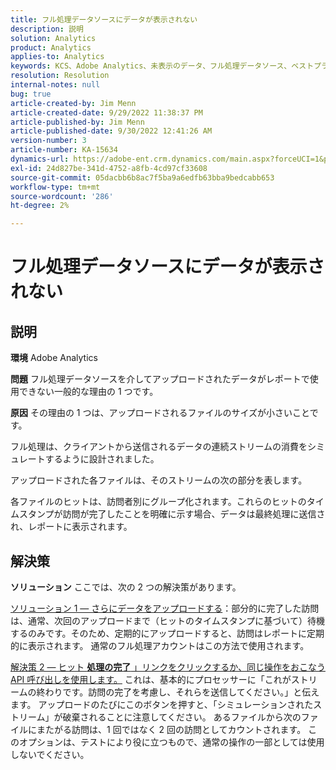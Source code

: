 ```yaml
---
title: フル処理データソースにデータが表示されない
description: 説明
solution: Analytics
product: Analytics
applies-to: Analytics
keywords: KCS、Adobe Analytics、未表示のデータ、フル処理データソース、ベストプラクティス
resolution: Resolution
internal-notes: null
bug: true
article-created-by: Jim Menn
article-created-date: 9/29/2022 11:38:37 PM
article-published-by: Jim Menn
article-published-date: 9/30/2022 12:41:26 AM
version-number: 3
article-number: KA-15634
dynamics-url: https://adobe-ent.crm.dynamics.com/main.aspx?forceUCI=1&pagetype=entityrecord&etn=knowledgearticle&id=16d995d4-4f40-ed11-9db1-0022480866ad
exl-id: 24d827be-341d-4752-a8fb-4cd97cf33608
source-git-commit: 05dacbb6b8ac7f5ba9a6edfb63bba9bedcabb653
workflow-type: tm+mt
source-wordcount: '286'
ht-degree: 2%

---
```


# フル処理データソースにデータが表示されない

## 説明


<b>環境</b>
Adobe Analytics

<b>問題</b>
フル処理データソースを介してアップロードされたデータがレポートで使用できない一般的な理由の 1 つです。

<b>原因</b>
その理由の 1 つは、アップロードされるファイルのサイズが小さいことです。

フル処理は、クライアントから送信されるデータの連続ストリームの消費をシミュレートするように設計されました。

アップロードされた各ファイルは、そのストリームの次の部分を表します。

各ファイルのヒットは、訪問者別にグループ化されます。これらのヒットのタイムスタンプが訪問が完了したことを明確に示す場合、データは最終処理に送信され、レポートに表示されます。


## 解決策


<b>ソリューション</b>
ここでは、次の 2 つの解決策があります。

<u>ソリューション 1 — さらにデータをアップロードする</u>：部分的に完了した訪問は、通常、次回のアップロードまで（ヒットのタイムスタンプに基づいて）待機するのみです。そのため、定期的にアップロードすると、訪問はレポートに定期的に表示されます。
通常のフル処理アカウントはこの方法で使用されます。

<u>解決策 2 — ヒット <b>処理の完了</b> 」リンクをクリックするか、同じ操作をおこなう API 呼び出しを使用します。</u>
これは、基本的にプロセッサーに「これがストリームの終わりです。訪問の完了を考慮し、それらを送信してください。」と伝えます。
アップロードのたびにこのボタンを押すと、「シミュレーションされたストリーム」が破棄されることに注意してください。
あるファイルから次のファイルにまたがる訪問は、1 回ではなく 2 回の訪問としてカウントされます。
このオプションは、テストにより役に立つもので、通常の操作の一部としては使用しないでください。
